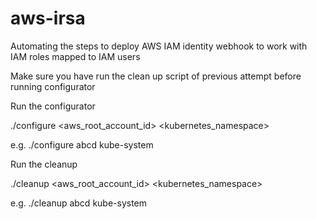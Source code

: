 # aws-irsa
Automating the steps to deploy AWS IAM identity webhook to work with IAM roles mapped to IAM users


Make sure you have run the clean up script of previous attempt before running configurator

Run the configurator

./configure <aws_root_account_id> <kubernetes_namespace>

e.g. ./configure abcd kube-system


Run the cleanup

./cleanup <aws_root_account_id> <kubernetes_namespace>

e.g. ./cleanup abcd kube-system

